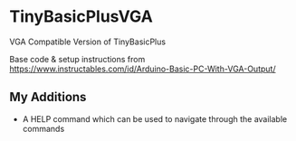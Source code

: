 # TinyBasicPlusVGA
VGA Compatible Version of TinyBasicPlus

Base code & setup instructions from https://www.instructables.com/id/Arduino-Basic-PC-With-VGA-Output/

## My Additions
- A HELP command which can be used to navigate through the available commands
